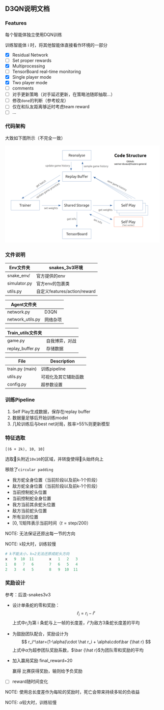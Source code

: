 ## D3QN说明文档

### Features

每个智能体独立使用DQN训练

训练智能体 i 时，将其他智能体直接看作环境的一部分

- [x] Residual Network
- [ ] Set proper rewards
- [x] Multiprocessing
- [ ] TensorBoard real-time monitoring
- [x] Single player mode
- [x] Two player mode
- [ ] comments
- [ ] 对手更新策略（对手延迟更新，在策略池随即抽取…）
- [ ] 修改`done`的判断（参考蛟龙）
- [ ] 仅在和队友距离够近时考虑team reward
- [ ] …

### 代码架构

大致如下图所示（不完全一致）

![](assets/code-structure.png)



### 文件说明

| Env文件夹    | snakes_3v3环境               |
| ------------ | ---------------------------- |
| snake_env/   | 官方提供的env                |
| simulator.py | 官方env的包裹类              |
| utils.py     | 自定义features/action/reward |

| Agent文件夹      |          |
| ---------------- | -------- |
| network.py       | D3QN     |
| network_utils.py | 网络杂项 |

| Train_utils文件夹 |                |
| ----------------- | -------------- |
| game.py           | 自我博弈，对战 |
| replay_buffer.py  | 存储数据       |

| File            | Description          |
| --------------- | -------------------- |
| train.py (main) | 训练pipeline         |
| utils.py        | 可视化及其它辅助函数 |
| config.py       | 超参数设置           |



### 训练Pipeline

1. Self Play生成数据，保存在replay buffer
2. 数据量足够后开始训练model
3. 几轮训练后与best net对局，胜率>55%则更新模型



### 特征选取

`[(6 + 2k), 10, 10]`

选取:snake:头附近`10x10`的区域，并转旋使得:snake:头始终向上

移除了`circular padding`

- 我方蛇全身位置（当前阶段以及前k-1个阶段）
- 敌方蛇全身位置（当前阶段以及前k-1个阶段）
- 当前控制蛇头位置
- 当前控制蛇全身位置
- 我方当前其余蛇头位置
- 敌方当前蛇头位置
- 所有豆的位置
- [0, 1]矩阵表示当前时间（$t=\text{step}/200$）

NOTE: 无法保证还原出每一节的方向

NOTE: `k`较大时，训练较慢

```python
# k不能太小，k=2无法还原成蛇头方向
x   9  10  11		x   1   2   3
1   8   7   6		7   6   5   4	
2   3   4   5		8   9  10  11
```



### 奖励设计

参考：后浪-snakes3v3

- 设计单条蛇的零和奖励：
  $$
  \hat r_i=r_i-\bar r'
  $$
  上式中$r_i$为第 i 条蛇与上一帧的长度差，$\bar r'$为敌方3条蛇长度差的平均 

- 为鼓励团队配合，奖励设计为
  $$
  r_i^\star=(1-\alpha)\cdot \hat r_i + \alpha\cdot\bar {\hat r}
  $$
  上式中$\alpha$为超参团队奖励系数，$\bar {\hat r}$为团队零和奖励的平均

- 加入赢局奖励 final_reward=20

  赢得 比赛获得奖励，输则给予负奖励

- [ ] reward随时间变化

NOTE: 使用总长度差作为每轮的奖励时，死亡会带来持续多轮的负收益

NOTE: $\alpha$较大时，训练较慢

